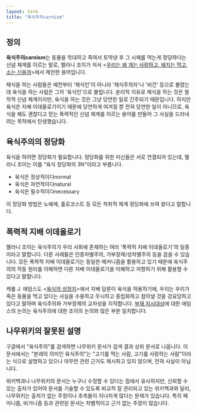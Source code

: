 ```yaml
---
layout: term
title: "육식주의carnism"
---
```

## 정의

**육식주의carnism**는 동물을 학대하고 죽여서 토막낸 후 그 시체를 먹는게
정당하다는 신념 체계를 이르는 말로, 멜라니 조이가 저서 \<[우리는 왜 개는
사랑하고, 돼지는 먹고, 소는 신을까](/2020/02/22/why-we-love-dogs.html)\>에서
제안한 용어입니다.

채식을 하는 사람들은 예전부터 '채식인'이 아니라 '채식주의자'나 '비건' 등으로
불렸는데 육식을 하는 사람은 그저 '육식인'으로 불립니다. 윤리적 이유로 채식을
하는 것은 철학적 신념 체계이지만, 육식을 하는 것은 그냥 당연한 일로 간주되기
때문입니다. 하지만 육식은 지배 이데올로기이기 때문에 당연하게 여겨질 뿐 전혀
당연한 일이 아니므로, 육식을 해도 괜찮다고 믿는 폭력적인 신념 체계를 이르는
용어를 만들어 그 사실을 드러내려는 목적에서 탄생했습니다.

## 육식주의의 정당화

육식을 하려면 정당화가 필요합니다. 정당화를 위한 미신들은 서로 연결되어 있는데,
멜라니 조이는 이를 "육식 정당화의 3N"이라고 부릅니다.

* 육식은 정상적이다normal
* 육식은 자연적이다natural
* 육식은 필수적이다necessary

이 정당화 방법은 노예제, 홀로코스트 등 모든 착취적 체계 정당화에 쓰여 왔다고
말합니다.

## 폭력적 지배 이데올로기

멜라니 조이는 육식주의가 우리 사회에 존재하는 여러 '폭력적 지배 이데올로기'의
일종이라고 말합니다. 다른 사례들은 인종차별주의, 가부장제/성차별주의 등을 꼽을
수 있습니다. 모든 폭력적 지배 이데올로기는 동일한 메커니즘을 활용하고 있기
때문에 육식주의의 작동 원리를 이해하면 다른 지배 이데올로기을 이해하고 저항하기
위해 활용할 수 있다고 말합니다.

캐롤 J. 애덤스도 \<[육식의
성정치](/2020/01/15/the-sexual-politics-of-meat.html)\>에서 지배 담론이 육식을
허용하기에, 우리는 우리가 죽은 동물을 먹고 있다는 사실을 수용하고 무시하고
중립화하고 참아낼 것을 강요당하고 있다고 말하며 육식주의와 가부장제의 교차성을
지적합니다. [부재 지시대상](/terms/absent-referent.html)에 대한 애덤스의 논의는
육식주의에 대한 조이의 논의와 많은 부분 일치합니다.

## 나무위키의 잘못된 설명

구글에서 "육식주의"를 검색하면 나무위키 문서가 검색 결과 상위 문서로 나옵니다.
이 문서에서는 "본래의 의미인 육식주의"는 "고기를 먹는 사람, 고기를 사랑하는
사람"이라는 식으로 설명하고 있으나 아무런 관련 근거도 제시하고 있지 않으며,
전혀 사실이 아닙니다.

위키백과나 나무위키의 문서는 누구나 수정할 수 있다는 점에서 유사하지만, 신뢰할
수 있는 출처가 있어야 문서를 기술할 수 있도록 비교적 잘 관리되고 있는
위키백과와 달리, 나무위키는 출처가 없는 주장이나 추측들이 지나치게 많다는
문제가 있습니다. 특히 페미니즘, 비거니즘 등과 관련된 문서는 차별적이고 근거
없는 주장이 많습니다.

